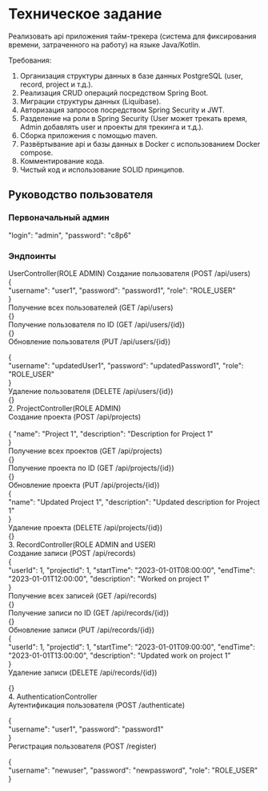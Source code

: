 <h1>Техническое задание</h1>
Реализовать api приложения тайм-трекера (система для фиксирования времени, затраченного на работу) на языке Java/Kotlin.

Требования:

1. Организация структуры данных в базе данных PostgreSQL (user, record, project и т.д.).
2. Реализация CRUD операций посредством Spring Boot.
3. Миграции структуры данных (Liquibase).
4. Авторизация запросов посредством Spring Security и JWT.
5. Разделение на роли в Spring Security (User может трекать время, Admin добавлять user и проекты для трекинга и т.д.).
6. Сборка приложения с помощью maven.
7. Развёртывание api и базы данных в Docker с использованием Docker compose.
8. Комментирование кода.
9. Чистый код и использование SOLID принципов.


<h2>Руководство пользователя</h2> 
<h3>Первоначальный админ</h3>
   "login": "admin",
   "password": "c8p6"

<h3>Эндпоинты</h3>
UserController(ROLE ADMIN)
Создание пользователя (POST /api/users)<br>
{<br>
"username": "user1",
"password": "password1",
"role": "ROLE_USER"<br>
}<br>
Получение всех пользователей (GET /api/users)<br>
{}<br>
Получение пользователя по ID (GET /api/users/{id})<br>
{}<br>
Обновление пользователя (PUT /api/users/{id})<br>

{<br>
"username": "updatedUser1",
"password": "updatedPassword1",
"role": "ROLE_USER"<br>
}<br>
Удаление пользователя (DELETE /api/users/{id})<br>
{}<br>
2. ProjectController(ROLE ADMIN)<br>
   Создание проекта (POST /api/projects)<br>
<br>
{
"name": "Project 1",
"description": "Description for Project 1"<br>
}<br>
Получение всех проектов (GET /api/projects)<br>
{}<br>
Получение проекта по ID (GET /api/projects/{id})<br>
{}<br>
Обновление проекта (PUT /api/projects/{id})<br>
{<br>
"name": "Updated Project 1",
"description": "Updated description for Project 1"<br>
}<br>
Удаление проекта (DELETE /api/projects/{id})<br>
{}<br>
3. RecordController(ROLE ADMIN and USER)<br>
   Создание записи (POST /api/records)<br>
   {<br>
   "userId": 1,
   "projectId": 1,
   "startTime": "2023-01-01T08:00:00",
   "endTime": "2023-01-01T12:00:00",
   "description": "Worked on project 1"<br>
   }<br>
   Получение всех записей (GET /api/records)<br>
   {}<br>
   Получение записи по ID (GET /api/records/{id})<br>
   {}<br>
   Обновление записи (PUT /api/records/{id})<br>
   {<br>
   "userId": 1,
   "projectId": 1,
   "startTime": "2023-01-01T09:00:00",
   "endTime": "2023-01-01T13:00:00",
   "description": "Updated work on project 1"<br>
   }<br>
   Удаление записи (DELETE /api/records/{id})<br>

{}<br>
4. AuthenticationController<br>
   Аутентификация пользователя (POST /authenticate)<br>

{<br>
"username": "user1",
"password": "password1"<br>
}<br>
Регистрация пользователя (POST /register)<br>

{<br>
"username": "newuser",
"password": "newpassword",
"role": "ROLE_USER"<br>
}<br>
